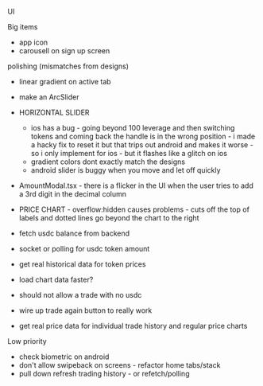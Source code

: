 UI

Big items

- app icon
- carousell on sign up screen

polishing (mismatches from designs)

- linear gradient on active tab
- make an ArcSlider
- HORIZONTAL SLIDER
  - ios has a bug - going beyond 100 leverage and then switching tokens and coming back the handle is in the wrong position - i made a hacky fix to reset it but that trips out android and makes it worse - so i only implement for ios - but it flashes like a glitch on ios
  - gradient colors dont exactly match the designs
  - android slider is buggy when you move and let off quickly
- AmountModal.tsx - there is a flicker in the UI when the user tries to add a 3rd digit in the decimal column
- PRICE CHART - overflow:hidden causes problems - cuts off the top of labels and dotted lines go beyond the chart to the right

- fetch usdc balance from backend
- socket or polling for usdc token amount
- get real historical data for token prices
- load chart data faster?
- should not allow a trade with no usdc
- wire up trade again button to really work
- get real price data for individual trade history and regular price charts

Low priority

- check biometric on android
- don't allow swipeback on screens - refactor home tabs/stack
- pull down refresh trading history - or refetch/polling
